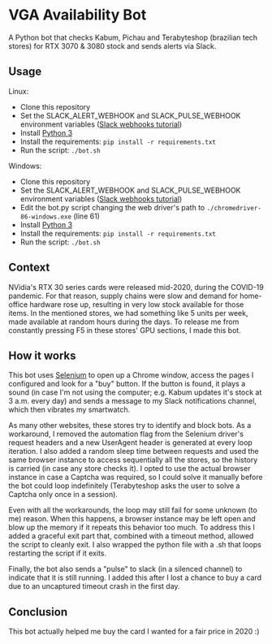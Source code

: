 # VGA Availability Bot

A Python bot that checks Kabum, Pichau and Terabyteshop (brazilian tech stores) for RTX 3070 &amp; 3080 stock and sends alerts via Slack.

## Usage

Linux:

-   Clone this repository
-   Set the SLACK_ALERT_WEBHOOK and SLACK_PULSE_WEBHOOK environment variables ([Slack webhooks tutorial](https://api.slack.com/messaging/webhooks))
-   Install [Python 3](https://www.python.org/downloads/)
-   Install the requirements: `pip install -r requirements.txt`
-   Run the script: `./bot.sh`

Windows:

-   Clone this repository
-   Set the SLACK_ALERT_WEBHOOK and SLACK_PULSE_WEBHOOK environment variables ([Slack webhooks tutorial](https://api.slack.com/messaging/webhooks))
-   Edit the bot.py script changing the web driver's path to `./chromedriver-86-windows.exe` (line 61)
-   Install [Python 3](https://www.python.org/downloads/)
-   Install the requirements: `pip install -r requirements.txt`
-   Run the script: `./bot.sh`

## Context

NVidia's RTX 30 series cards were released mid-2020, during the COVID-19 pandemic.
For that reason, supply chains were slow and demand for home-office hardware rose up, resulting in very low stock available for those items.
In the mentioned stores, we had something like 5 units per week, made available at random hours during the days.
To release me from constantly pressing F5 in these stores' GPU sections, I made this bot.

## How it works

This bot uses [Selenium](https://www.selenium.dev/) to open up a Chrome window, access the pages I configured and look for a "buy" button.
If the button is found, it plays a sound (in case I'm not using the computer; e.g. Kabum updates it's stock at 3 a.m. every day) and sends a message to my Slack
notifications channel, which then vibrates my smartwatch.

As many other websites, these stores try to identify and block bots.
As a workaround, I removed the automation flag from the Selenium driver's request headers and a new UserAgent header is generated at every loop iteration.
I also added a random sleep time between requests and used the same browser instance to access sequentially all the stores, so the history is carried
(in case any store checks it).
I opted to use the actual browser instance in case a Captcha was required, so I could solve it manually before the bot could loop indefinitely
(Terabyteshop asks the user to solve a Captcha only once in a session).

Even with all the workarounds, the loop may still fail for some unknown (to me) reason.
When this happens, a browser instance may be left open and blow up the memory if it repeats this behavior too much.
To address this I added a graceful exit part that, combined with a timeout method, allowed the script to cleanly exit.
I also wrapped the python file with a .sh that loops restarting the script if it exits.

Finally, the bot also sends a "pulse" to slack (in a silenced channel) to indicate that it is still running.
I added this after I lost a chance to buy a card due to an uncaptured timeout crash in the first day.

## Conclusion

This bot actually helped me buy the card I wanted for a fair price in 2020 :)
